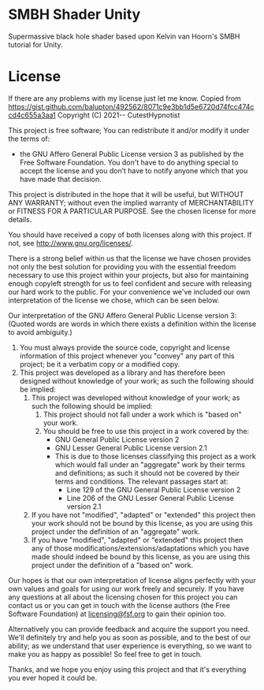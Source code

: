 # SMBH Shader Unity
Supermassive black hole shader based upon Kelvin van Hoorn's SMBH tutorial for Unity.

# License
If there are any problems with my license just let me know.
Copied from https://gist.github.com/balupton/492562/8071c9e3bb1d5e6720d74fcc474ccd4c655a3aa1
Copyright (C) 2021-- CutestHypnotist

This project is free software; You can redistribute it and/or modify it under the terms of:
  - the GNU Affero General Public License version 3 as published by the Free Software Foundation.
You don't have to do anything special to accept the license and you don’t have to notify anyone which that you have made that decision.

This project is distributed in the hope that it will be useful, but WITHOUT ANY WARRANTY;
without even the implied warranty of MERCHANTABILITY or FITNESS FOR A PARTICULAR PURPOSE.
See the chosen license for more details.

You should have received a copy of both licenses along with this project.
If not, see <http://www.gnu.org/licenses/>.


There is a strong belief within us that the license we have chosen provides not only the best solution for providing you with the essential freedom necessary to use this project within your projects, but also for maintaining enough copyleft strength for us to feel confident and secure with releasing our hard work to the public. For your convenience we've included our own interpretation of the license we chose, which can be seen below.

Our interpretation of the GNU Affero General Public License version 3: (Quoted words are words in which there exists a definition within the license to avoid ambiguity.)
  1. You must always provide the source code, copyright and license information of this project whenever you "convey" any part of this project;
     be it a verbatim copy or a modified copy.
  2. This project was developed as a library and has therefore been designed without knowledge of your work; as such the following should be implied:
     1. This project was developed without knowledge of your work; as such the following should be implied:
        1. This project should not fall under a work which is "based on" your work.
        2. You should be free to use this project in a work covered by the:
            * GNU General Public License version 2
            * GNU Lesser General Public License version 2.1
            * This is due to those licenses classifying this project as a work which would fall under an "aggregate" work by their terms and definitions;
              as such it should not be covered by their terms and conditions. The relevant passages start at:
              * Line 129 of the GNU General Public License version 2
              * Line 206 of the GNU Lesser General Public License version 2.1
     2. If you have not "modified", "adapted" or "extended" this project then your work should not be bound by this license,
        as you are using this project under the definition of an "aggregate" work.
     3. If you have "modified", "adapted" or "extended" this project then any of those modifications/extensions/adaptations which you have made
        should indeed be bound by this license, as you are using this project under the definition of a "based on" work.

Our hopes is that our own interpretation of license aligns perfectly with your own values and goals for using our work freely and securely. If you have any questions at all about the licensing chosen for this project you can contact us or you can get in touch with the license authors (the Free Software Foundation) at licensing@fsf.org to gain their opinion too.

Alternatively you can provide feedback and acquire the support you need. We'll definitely try and help you as soon as possible, and to the best of our ability; as we understand that user experience is everything, so we want to make you as happy as possible! So feel free to get in touch.

Thanks, and we hope you enjoy using this project and that it's everything you ever hoped it could be.
